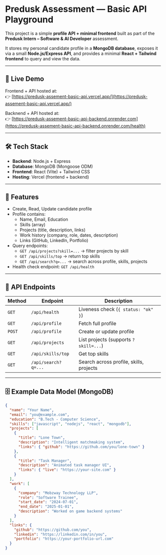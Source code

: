 # Predusk Assessment — Basic API Playground

This project is a simple **profile API + minimal frontend** built as part of the **Predusk Intern – Software & AI Developer** assessment.

It stores my personal candidate profile in a **MongoDB database**, exposes it via a small **Node.js/Express API**, and provides a minimal **React + Tailwind frontend** to query and view the data.

---

## 🚀 Live Demo

Frontend + API hosted at:  
👉 [https://predusk-assement-basic-api.vercel.app/](https://predusk-assement-basic-api.vercel.app/)

Backnend + API hosted at:  
👉 [https://predusk-assement-basic-api-backend.onrender.com](https://predusk-assement-basic-api-backend.onrender.com/health)




---

## 🛠 Tech Stack

- **Backend**: Node.js + Express  
- **Database**: MongoDB (Mongoose ODM)  
- **Frontend**: React (Vite) + Tailwind CSS  
- **Hosting**: Vercel (frontend + backend)  

---

## 📌 Features

- Create, Read, Update candidate profile  
- Profile contains:
  - Name, Email, Education  
  - Skills (array)  
  - Projects (title, description, links)  
  - Work history (company, role, dates, description)  
  - Links (GitHub, LinkedIn, Portfolio)  
- Query endpoints:
  - `GET /api/projects?skill=...` → filter projects by skill  
  - `GET /api/skills/top` → return top skills  
  - `GET /api/search?q=...` → search across profile, skills, projects  
- Health check endpoint: `GET /api/health`  

---

## 🔗 API Endpoints

| Method | Endpoint | Description |
|--------|----------|-------------|
| `GET`  | `/api/health` | Liveness check (`{ status: "ok" }`) |
| `GET`  | `/api/profile` | Fetch full profile |
| `POST` | `/api/profile` | Create or update profile |
| `GET`  | `/api/projects` | List projects (supports `?skill=...`) |
| `GET`  | `/api/skills/top` | Get top skills |
| `GET`  | `/api/search?q=...` | Search across profile, skills, projects |

---

## 🗄 Example Data Model (MongoDB)

```json
{
  "name": "Your Name",
  "email": "you@example.com",
  "education": "B.Tech - Computer Science",
  "skills": ["javascript", "nodejs", "react", "mongodb"],
  "projects": [
    {
      "title": "Lone Town",
      "description": "Intelligent matchmaking system",
      "links": { "github": "https://github.com/you/lone-town" }
    },
    {
      "title": "Task Manager",
      "description": "Animated task manager UI",
      "links": { "live": "https://your-site.com" }
    }
  ],
  "work": [
    {
      "company": "Mobzway Technology LLP",
      "role": "Software Trainee",
      "start_date": "2024-07-01",
      "end_date": "2025-01-01",
      "description": "Worked on game backend systems"
    }
  ],
  "links": {
    "github": "https://github.com/you",
    "linkedin": "https://linkedin.com/in/you",
    "portfolio": "https://your-portfolio-url.com"
  }
}
